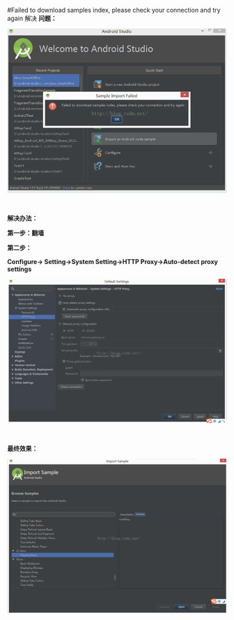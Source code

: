 #Failed to download samples index, please check your connection and try again 解决
**问题：**

<img alt="" class="has" src="https://raw.githubusercontent.com/Double2hao/xujiajia_blog/main/img/16210038837490.png">

 

**解决办法：**

**第一步：翻墙**

**第二步：**

**Configure-&gt; Setting-&gt;System Setting-&gt;HTTP Proxy-&gt;Auto-detect proxy settings**

**<img alt="" class="has" src="https://raw.githubusercontent.com/Double2hao/xujiajia_blog/main/img/16210038839741.png">**

 

**最终效果：**

**<img alt="" class="has" src="https://raw.githubusercontent.com/Double2hao/xujiajia_blog/main/img/16210038840142.png">**

 